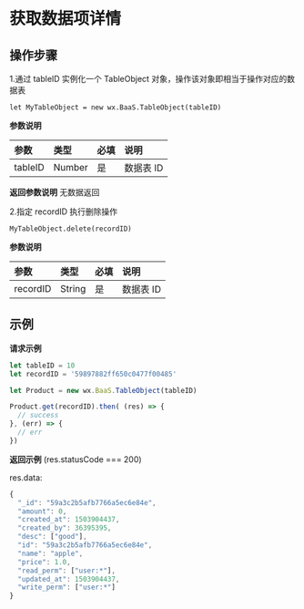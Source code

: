 # 获取数据项详情

## 操作步骤

1.通过 tableID 实例化一个 TableObject 对象，操作该对象即相当于操作对应的数据表

`let MyTableObject = new wx.BaaS.TableObject(tableID)`

**参数说明**

| 参数     | 类型   | 必填 | 说明 |
| :-----  | :----- | :-- | :-- |
| tableID | Number |  是 | 数据表 ID |

**返回参数说明**
无数据返回

2.指定 recordID 执行删除操作

`MyTableObject.delete(recordID)`

**参数说明**

| 参数      | 类型   | 必填 | 说明 |
| :------- | :----- | :-- | :---|
| recordID | String | 是  | 数据表 ID |


## 示例

**请求示例**

```js
let tableID = 10
let recordID = '59897882ff650c0477f00485'

let Product = new wx.BaaS.TableObject(tableID)

Product.get(recordID).then( (res) => {
  // success
}, (err) => {
  // err
})
```

**返回示例** (res.statusCode === 200)

res.data:
```js
{
  "_id": "59a3c2b5afb7766a5ec6e84e",
  "amount": 0,
  "created_at": 1503904437,
  "created_by": 36395395,
  "desc": ["good"],
  "id": "59a3c2b5afb7766a5ec6e84e",
  "name": "apple",
  "price": 1.0,
  "read_perm": ["user:*"],
  "updated_at": 1503904437,
  "write_perm": ["user:*"]
}
```
